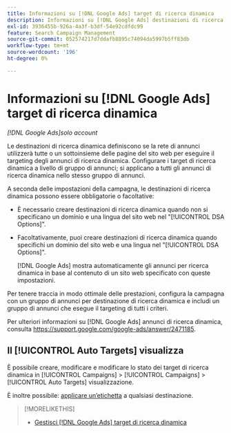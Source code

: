 ```yaml
---
title: Informazioni su [!DNL Google Ads] target di ricerca dinamica
description: Informazioni su [!DNL Google Ads] destinazioni di ricerca dinamica.
exl-id: 3936455b-926a-4a3f-b3df-54e92cdfdc99
feature: Search Campaign Management
source-git-commit: 052574217d7ddafb8895c74094da5997b5ff83db
workflow-type: tm+mt
source-wordcount: '196'
ht-degree: 0%

---
```


# Informazioni su [!DNL Google Ads] target di ricerca dinamica

*[!DNL Google Ads]solo account*

Le destinazioni di ricerca dinamica definiscono se la rete di annunci utilizzerà tutte o un sottoinsieme delle pagine del sito web per eseguire il targeting degli annunci di ricerca dinamica. Configurare i target di ricerca dinamica a livello di gruppo di annunci; si applicano a tutti gli annunci di ricerca dinamica nello stesso gruppo di annunci.

A seconda delle impostazioni della campagna, le destinazioni di ricerca dinamica possono essere obbligatorie o facoltative:

* È necessario creare destinazioni di ricerca dinamica quando non si specificano un dominio e una lingua del sito web nel &quot;[!UICONTROL DSA Options]&quot;.

* Facoltativamente, puoi creare destinazioni di ricerca dinamica quando specifichi un dominio del sito web e una lingua nel &quot;[!UICONTROL DSA Options]&quot;.

  [!DNL Google Ads] mostra automaticamente gli annunci per ricerca dinamica in base al contenuto di un sito web specificato con queste impostazioni.

Per tenere traccia in modo ottimale delle prestazioni, configura la campagna con un gruppo di annunci per destinazione di ricerca dinamica e includi un gruppo di annunci che esegue il targeting di tutti i criteri.

Per ulteriori informazioni su [!DNL Google Ads] annunci di ricerca dinamica, consulta https://support.google.com/google-ads/answer/2471185.

## Il [!UICONTROL Auto Targets] visualizza

È possibile creare, modificare e modificare lo stato dei target di ricerca dinamica in [!UICONTROL Campaigns] > [!UICONTROL Campaigns] > [!UICONTROL Auto Targets] visualizzazione.

È inoltre possibile: [applicare un’etichetta](/help/search-social-commerce/campaign-management/label-classifications/classification-values-assign-campaign-management.md) a qualsiasi destinazione.

>[!MORELIKETHIS]
>
>* [Gestisci [!DNL Google Ads] target di ricerca dinamica](dynamic-search-target-manage.md)

